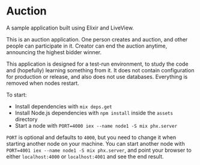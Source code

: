 # Auction

A sample application built using Elixir and LiveView.

This is an auction application. One person creates and auction,
and other people can participate in it. Creator can end the auction
anytime, announcing the highest bidder winner.

This application is designed for a test-run environment, to study the
code and (hopefully) learning something from it. It does not contain
configuration for production or release, and also does not use databases.
Everything is removed when nodes restart.

To start:

  * Install dependencies with `mix deps.get`
  * Install Node.js dependencies with `npm install` inside the `assets` directory
  * Start a node with `PORT=4000 iex --name node1 -S mix phx.server`

`PORT` is optional and defaults to `4000`, but you need to change it when
starting another node on your machine.
You can start another node with `PORT=4001 iex --name node1 -S mix phx.server`,
and point your browser to either `localhost:4000` or `localhost:4001` and see
the end result.
